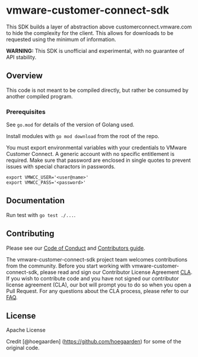 # vmware-customer-connect-sdk
This SDK builds a layer of abstraction above customerconnect.vmware.com to hide the complexity for the client. This allows for downloads to be requested using the minimum of information.

**WARNING:** This SDK is unofficial and experimental, with no guarantee of API stability.

## Overview

This code is not meant to be compiled directly, but rather be consumed by another compiled program.

### Prerequisites

See `go.mod` for details of the version of Golang used.

Install modules with `go mod download` from the root of the repo.

You must export environmental variables with your credentials to VMware Customer Connect. A generic account with no specific entitlement is required. Make sure that password are enclosed in single quotes to prevent issues with special charactors in passwords.

```
export VMWCC_USER='<user@name>'
export VMWCC_PASS='<password>'
```

## Documentation

Run test with `go test ./...`.

## Contributing

Please see our [Code of Conduct](CODE-OF-CONDUCT.md) and [Contributors guide](CONTRIBUTING.md).

The vmware-customer-connect-sdk project team welcomes contributions from the community. Before you start working with vmware-customer-connect-sdk, please read and sign our Contributor License Agreement [CLA](https://cla.vmware.com/cla/1/preview). If you wish to contribute code and you have not signed our contributor license agreement (CLA), our bot will prompt you to do so when you open a Pull Request. For any questions about the CLA process, please refer to our [FAQ]([https://cla.vmware.com/faq](https://cla.vmware.com/faq)).

## License
Apache License 


Credit [@hoegaarden] (https://github.com/hoegaarden) for some of the original code.
